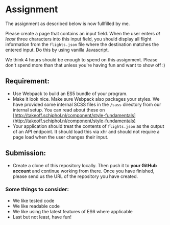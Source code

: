 # Assignment

The assignment as described below is now fullfilled by me.

Please create a page that contains an input field.
When the user enters *at least* three characters into this input field,
you should display all flight information from the `flights.json` file where the destination matches the entered input.
Do this by using vanilla Javascript.

We think 4 hours should be enough to spend on this assignment.
Please don't spend more than that unless you're having fun and want to show off :)

## Requirement:
- Use Webpack to build an ES5 bundle of your program.
- Make it look nice. Make sure Webpack also packages your styles. We have provided some internal SCSS files in the `/sass` directory from our internal setup.
You can read about these on [http://takeoff.schiphol.nl/component/style-fundamentals](http://takeoff.schiphol.nl/component/style-fundamentals)
- Your application should treat the contents of `flights.json` as the output of an API endpoint.
It should load this via xhr and should not require a page load when the user changes their input.

## Submission:
- Create a clone of this repository locally.
Then push it to **your GitHub account** and continue working from there. Once you have finished, please send us the URL of the repository you have created.

### Some things to consider:
- We like tested code
- We like readable code
- We like using the latest features of ES6 where applicable
- Last but not least, have fun!
